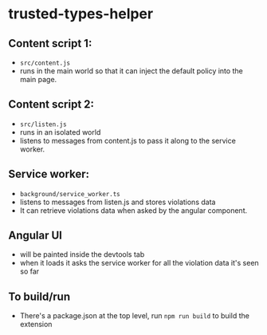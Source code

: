 # trusted-types-helper

## Content script 1:
 * `src/content.js`
 * runs in the main world so that it can inject the default policy into the main page.

## Content script 2:
* `src/listen.js`
* runs in an isolated world
* listens to messages from content.js to pass it along to the service worker.

## Service worker:
* `background/service_worker.ts`
* listens to messages from listen.js and stores violations data
*  It can retrieve violations data when asked by the angular component.

## Angular UI
* will be painted inside the devtools tab
* when it loads it asks the service worker for all the violation data it's seen so far

## To build/run
* There's a package.json at the top level, run `npm run build` to build the extension
